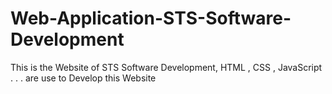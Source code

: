 # Web-Application-STS-Software-Development
 This is the Website of STS Software Development, HTML , CSS , JavaScript . . .  are use to Develop this Website
